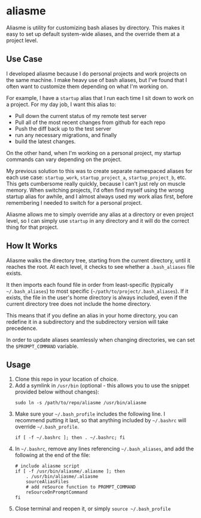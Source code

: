# aliasme
Aliasme is utility for customizing bash aliases by directory.  This makes it easy to set up default system-wide aliases, and the override them at a project level.

## Use Case
I developed aliasme because I do personal projects and work projects on the same machine.  I make heavy use of bash aliases, but I've found that I often want to customize them depending on what I'm working on.

For example, I have a `startup` alias that I run each time I sit down to work on a project.  For my day job, I want this alias to:
- Pull down the current status of my remote test server
- Pull all of the most recent changes from github for each repo
- Push the diff back up to the test server
- run any necessary migrations, and finally
- build the latest changes.

On the other hand, when I'm working on a personal project, my startup commands can vary depending on the project.

My previous solution to this was to create separate namespaced aliases for each use case: `startup_work`, `startup_project_a`, `startup_project_b`, etc.  This gets cumbersome really quickly, because I can't just rely on muscle memory.  When switching projects, I'd often find myself using the wrong startup alias for awhile, and I almost always used my work alias first, before remembering I needed to switch for a personal project.

Aliasme allows me to simply override any alias at a directory or even project level, so I can simply use `startup` in any directory and it will do the correct thing for that project.

## How It Works
Aliasme walks the directory tree, starting from the current directory, until it reaches the root.  At each level, it checks to see whether a `.bash_aliases` file exists.

It then imports each found file in order from least-specific (typically `~/.bash_aliases`) to most specific (`~/path/to/project/.bash_aliases`).  If it exists, the file in the user's home directory is always included, even if the current directory tree does not include the home directory.

This means that if you define an alias in your home directory, you can redefine it in a subdirectory and the subdirectory version will take precedence.

In order to update aliases seamlessly when changing directories, we can set the `$PROMPT_COMMAND` variable.

## Usage
1. Clone this repo in your location of choice.
2. Add a symlink in `/usr/bin` (optional - this allows you to use the snippet provided below without changes):
    ```
    sudo ln -s /path/to/repo/aliasme /usr/bin/aliasme
    ```
3. Make sure your `~/.bash_profile` includes the following line.  I recommend putting it last, so that anything included by `~/.bashrc` will override `~/.bash_profile`.
   ```
   if [ -f ~/.bashrc ]; then . ~/.bashrc; fi
   ```
4. In `~/.bashrc`, remove any lines referencing `~/.bash_aliases`, and add the following at the end of the file:
    ```
    # include aliasme script
    if [ -f /usr/bin/aliasme/.aliasme ]; then
        . /usr/bin/aliasme/.aliasme
        sourceAliasFiles
        # add reSource function to PROMPT_COMMAND
        reSourceOnPromptCommand
    fi
    ```
5. Close terminal and reopen it, or simply `source ~/.bash_profile`
